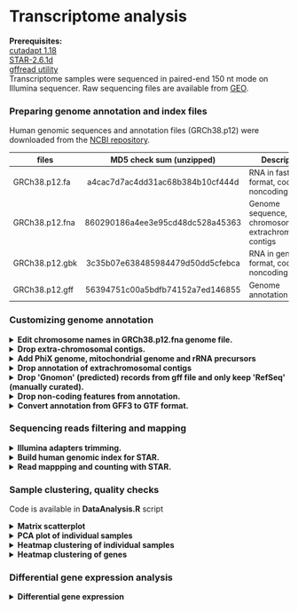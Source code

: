 # Transcriptome analysis

**Prerequisites:**  
[cutadapt 1.18](https://cutadapt.readthedocs.io/en/stable/index.html)  
[STAR-2.6.1d](https://github.com/alexdobin/STAR)  
[gffread utility](http://ccb.jhu.edu/software/stringtie/gff.shtml)  
Transcriptome samples were sequenced in paired-end 150 nt mode on Illumina sequencer.
Raw sequencing files are available from [GEO]().

### Preparing genome annotation and index files
Human genomic sequences and annotation files (GRCh38.p12) were downloaded from the [NCBI repository](http://ftp.ncbi.nih.gov/genomes/H_sapiens/).

| files             | MD5 check sum (unzipped)         | Description                                               |
| ----------------- |:--------------------------------:| ----------------------------------------------------------|
| GRCh38.p12.fa     | a4cac7d7ac4dd31ac68b384b10cf444d | RNA in fasta format, coding + noncoding                   |
| GRCh38.p12.fna    | 860290186a4ee3e95cd48dc528a45363 | Genome sequence, chromosomes and extrachromosomal contigs |
| GRCh38.p12.gbk    | 3c35b07e638485984479d50dd5cfebca | RNA in gene bank format, coding + noncoding               |
| GRCh38.p12.gff    | 56394751c00a5bdfb74152a7ed146855 | Genome annotation                                         | 

### Customizing genome annotation  
<details><summary><b>Edit chromosome names in GRCh38.p12.fna genome file.</b></summary>
STAR manual recommends not having spaces in contig names.   
     
```perl
#!/usr/bin/perl
# write output to GRCh38.p12.headers.fna
open (INPUT, '<GRCh38.p12.fna') or die "Can't open file";

while ($line = <INPUT>)  {
     @line = split('\s+', $line);
     if(substr($line[0],0,1) eq '>') {
           print $line[0]."\n";
           while ($line = <INPUT>) {
                  if (substr($line,0,1) ne '>') { print $line;   }
                  else {last;}                
           }
           redo; 
     } 
}
close(INPUT);
```
</details>

<details><summary><b>Drop extra-chromosomal contigs.</b></summary>
     
```perl
#!/usr/bin/perl
# write output to GRCh38.p12.chromosomes.fna

my %chromosomes =('NC_000001.11',0,
                  'NC_000002.12',0,
                  'NC_000003.12',0,
                  'NC_000004.12',0,
                  'NC_000005.10',0,
                  'NC_000006.12',0,
                  'NC_000007.14',0,
                  'NC_000008.11',0,
                  'NC_000009.12',0,
                  'NC_000010.11',0,
                  'NC_000011.10',0,
                  'NC_000012.12',0,
                  'NC_000013.11',0,
                  'NC_000014.9',0,
                  'NC_000015.10',0,
                  'NC_000016.10',0,
                  'NC_000017.11',0,
                  'NC_000018.10',0,
                  'NC_000019.10',0,
                  'NC_000020.11',0,
                  'NC_000021.9',0,
                  'NC_000022.11',0,
                  'NC_000023.11',0,
                  'NC_000024.10',0 );

open (INPUT, '<GRCh38.p12.headers.fna') or die "Can't open file";


while ($line = <INPUT>)  {
     @line = split('\s+', $line);
     if(substr($line[0],0,1) eq '>' && exists($chromosomes{substr($line[0],1)})) {
           print $line[0]."\n";
           while ($line = <INPUT>) {
                  if (substr($line,0,1) ne '>') { print $line;   }
                  else {last;}                
           }
           redo; 
     }
    
}
close(INPUT);
```
</details>

<details><summary><b>Add PhiX genome, mitochondrial genome and rRNA precursors</b></summary>
     
 ```bash
dos2unix GRCh38.p12.chromosomes.fna # if the file was created on Windows machine
dos2unix Human_r_mt_tRNA.fa         # if the file was created on Windows machine
cat GRCh38.p12.chromosomes.fna Human_r_mt_PhiX.fa >GRCh38.p12.custom.fna
```    
</details>


<details><summary><b>Drop annotation of extrachromosomal contigs</b></summary>

```perl
#!/usr/bin/perl
# write output in GRCh38.p12.chromosomes.gff

my %chromosomes =('NC_000001.11',0,
                  'NC_000002.12',0,
                  'NC_000003.12',0,
                  'NC_000004.12',0,
                  'NC_000005.10',0,
                  'NC_000006.12',0,
                  'NC_000007.14',0,
                  'NC_000008.11',0,
                  'NC_000009.12',0,
                  'NC_000010.11',0,
                  'NC_000011.10',0,
                  'NC_000012.12',0,
                  'NC_000013.11',0,
                  'NC_000014.9',0,
                  'NC_000015.10',0,
                  'NC_000016.10',0,
                  'NC_000017.11',0,
                  'NC_000018.10',0,
                  'NC_000019.10',0,
                  'NC_000020.11',0,
                  'NC_000021.9',0,
                  'NC_000022.11',0,
                  'NC_000023.11',0,
                  'NC_000024.10',0 );

open (INPUT, '<', '../NCBI_GRCh38.p12_originals/GRCh38.p12.gff') or die "Can't open file";

for (my $i=0; $i < 6; $i++){$line = <INPUT>; print $line;}
while($line = <INPUT>)
  {
     if(substr($line,0,3) eq '###') {print '###'; last;}
     else {
            @line = split /\s/,$line;
            if(exists($chromosomes{$line[1]}))
               {
                 print $line;
                 $line = <INPUT>;
                 do {print $line; $line = <INPUT>;} until(substr($line,0,2) eq '##');
                 redo;
               }
             else {do {$line = <INPUT>;} until(substr($line,0,2) eq '##'); redo;}
          }
  }
close(INPUT);
```

</details>


<details><summary><b>Drop 'Gnomon' (predicted) records from gff file and only keep 'RefSeq' (manually curated).</b></summary>
  
```perl
#!/usr/bin/perl
# write output in GRCh38.p12.RefSeq.gff

open (INPUT, "<GRCh38.p12.chromosomes.gff"); 
for($i=0; $i < 8; $i++) {$line = <INPUT>; print $line;}
while ($line = <INPUT>)  {
     @fields = split /\t/, $line;
     if($fields[1] ne 'Gnomon' && $fields[1] ne 'Curated Genomic')  {  print $line;  }
}
close(INPUT); 
```
</details> 

<details><summary><b>Drop non-coding features from annotation.</b></summary>

Remove non-coding RNA genes, leave only coding genes with their mRNA, transcript, exon, and CDS children. Fix the gff annotation from previous script by matching gene coordinates with the childern coordinates (occured due to removal of Gnomon features).  
```R
library(data.table)
library(magrittr)
library(rstudioapi)
library(stringr)
setwd(dirname(getActiveDocumentContext()$path))

#------------------------------------------ Define some useful functions -----------------------------------------------------------------------
linkage <- function(gff) { # creates a 2-column table with children->parent linkages. Takes original gff annotation as its argument.
  output <- apply(gff[,9], 1, function(x) {
    id <- substr(x, 4, regexpr(';', x) - 1)
    if(regexpr('Parent=', x)[[1]] > 0) { parent <- substr(x, regexpr('Parent=', x) + 7, gregexpr(';', x)[[1]][2] -1); return(c(id, parent))}
    else {return(c(id, "Primary"))}
  }) %>% t() %>% as.data.frame(., stringsAsFactors = F) %>% setNames(., c("ID", "Parent1"))
  return(output)
}

chain <- function(x) { # reconstitutes a full chain of parents for every child record. Takes the output of the linkage function as its argument.
  temp <- x[match(x[, ncol(x)], x$ID), "Parent1"]
  temp[is.na(temp)] <- "Primary"
  temp <- as.data.frame(temp, stringsAsFactors = F) %>% setNames(., paste0("Parent", ncol(x)))
  print(length(unique(temp[,1])))
  if(length(unique(temp[,1])) == 1) {return(x)}
  else{ return(chain(cbind(x, temp))) }
}

remove.features <- function(gff, type, parents){ # removes unwanted feature types from the gff file together with their children and parents
              id <- gff[unlist(gff[,3]) %in% type, 9] %>% apply(., 1, function(x) {substr(x, 4, regexpr(';', x) - 1)})
              #parents <- chain(linkage(gff))
              primary_id <- apply(parents[match(id, parents$ID), ], 1, function(x) {
                record <- x[x != "Primary"] 
                record <- record[length(record)]
                return(record)
              }) %>% unname() %>% unique()
              
              discard_lines <- sapply(parents, function(x) {  x %in% primary_id    }) %>% apply(., 1, function(x) { any(x) }) 
              output <- gff[!discard_lines, ]
              return(output)
}

extract.id <- function(gff, type, level = "Primary", parents){ # simplified version of remove.features() that only reports top-level (Primary) or their own local IDs for given feature types
              id <- gff[unlist(gff[,3]) %in% type, 9] %>% apply(., 1, function(x) {substr(x, 4, regexpr(';', x) - 1)})
              if(level != "Primary") {return(id)}
              else { #parents <- chain(linkage(gff))
                     primary_id <- apply(parents[match(id, parents$ID), ], 1, function(x) {
                        record <- x[x != "Primary"] 
                        record <- record[length(record)]
                        return(record)
                      }) %>% unname() %>% unique()
              return(primary_id)
              }
}

#----------------------------------------------------------------------------------------------------------------------------------------
# Load GFF annotation file
gff    <- fread(file="GRCh38.p12.Refseq.gff", skip = 8, stringsAsFactors = F, header = F, fill = T, na.strings = c("", "NA"), sep="\t") %>% na.omit() #deals with unwanted #comment lines in the gff
gff$ID <- apply(gff[,9], 1, function(x) { id <- substr(x, 4, regexpr(';', x) - 1) })

# create a table of parents-children relations
parents.table <- chain(linkage(gff))

# Create a list of top parents with all childrens listed (Caution: takes ~1 hour) # Save the R object for future use to avoid re-calculations.
parents.tree.names <- unique(parents.table[parents.table$Parent1 == 'Primary', 'ID'])
parents.tree <- lapply(parents.tree.names, function(parent) {
                children <- lapply(parents.table, function(x) { 
                            row <- which(!is.na(match(x, parent)))
                            children <- parents.table[row, ] %>% unname() %>% unlist() %>% .[!. %in% c(parent, 'Primary', NA)] 
                }) %>% unlist() %>% unname() %>% unique()
  
}) %>% setNames(parents.tree.names)


#saveRDS(parents.tree, file = "parents_tree.rds")


# fix gene boundaries to be the same as the span of children features. The discrepancy occured when I removed Gnomon records. Some gene names were shared between BestRefseq and Gnomon as 'BestRefSeq%2CGnomon'. Their boundaries are wider than corresponding BestRefSeq childs.
setindex(gff, ID)
for(name in names(parents.tree)) {
    slice <- gff[name, on = 'ID']

    if(nrow(slice) == 1){
      gene_start <- slice[, V4] 
      gene_end   <- slice[, V5] 

      if(length(parents.tree[[name]]) != 0)   {
            children_start <- gff[parents.tree[[name]], V4, on = 'ID'] %>% min()
            children_end   <- gff[parents.tree[[name]], V5, on = 'ID'] %>% max()
            if(children_start > gene_start) { gene_start = children_start }
            if(children_end   < gene_end  ) { gene_end   = children_end   }

      } 
      gff[name, on = 'ID', V4 := gene_start]
      gff[name, on = 'ID', V5 := gene_end]
    }
} 
        # con <- file("GRCh38.p12.Refseq.gff", "r")
        # header <- readLines(con, n = 8)
        # write.table(header, file = "GRCh38.p12.RefseqSTAR.fixed.gff", col.names = F, row.names = F, quote = F)
        # write.table(gff[,1:9], file = "GRCh38.p12.RefseqSTAR.fixed.gff", sep = "\t", row.names = F, col.names = F, quote = F, append = T)
        # close(con); rm(con)

# Remove non-coding features
# check all present top level features: 
# table(gff[,3])
# Tips: NCBI RefSeq. Difference between 'mRNA' and 'transcript' features is the former have CDS and the latter do not.
# Gene --> mRNA --> CDS and exons.
# Gene --> transcript --> exons
# Therefore, do not remove 'transcripts' otherwise you remove their gene parents.

gff2 <- remove.features(gff, c('antisense_RNA','biological_region','cDNA_match','centromere','D_loop', 'guide_RNA','lnc_RNA','match','miRNA','primary_transcript','pseudogene','region','RNase_MRP_RNA','RNase_P_RNA','rRNA','sequence_feature','scRNA','snoRNA','snRNA','telomerase_RNA','tRNA','vault_RNA','Y_RNA'), parents.table)
        con <- file("GRCh38.p12.Refseq.gff", "r")
        header <- readLines(con, n = 8)
        write.table(header, file = "GRCh38.p12.Refseq.codingSTAR.gff", col.names = F, row.names = F, quote = F)
        write.table(gff2[,1:9], file = "GRCh38.p12.Refseq.codingSTAR.gff", sep = "\t", row.names = F, col.names = F, quote = F, append = T)
        close(con); rm(con)


```
</details>

<details><summary><b>Convert annotation from GFF3 to GTF format.</b></summary>  
     
```bash
gffread GRCh38.p12.Refseq.coding.gff -T -o GRCh38.p12.Refseq.coding.gtf
# -T          - convert gff/gtf
```
</details>

### Sequencing reads filtering and mapping   
<details><summary><b>Illumina adapters trimming.</b></summary>

```bash
cutadapt -j 20 -m 75 -O 5 -a AGATCGGAAGAGCACACGTCTGAACTCCAGTCAC -A AGATCGGAAGAGCGTCGTGTAGGGAAAGAGTGTAGATCTCGGTGGTCGCCGTATCATT -o out.1.fastq -p out.2.fastq read.1.fq.gz read.2.fq.gz
# -j      - number of threads
# -m      - discard read pair if any of the mates if shorter than 75 nucleotides after adapter trimming
# -O      - minimal length of the adapter to be considered for trimming
```
</details>

<details><summary><b>Build human genomic index for STAR.</b></summary>
     
```bash
STAR --runThreadN 40 --runMode genomeGenerate --genomeDir ./Human_index/ --genomeFastaFiles ./GRCh38.p12.custom.fna --sjdbGTFfile ./GRCh38.p12.Refseq.coding.gtf --sjdbGTFtagExonParentTranscript Parent --sjdbOverhang 149
```
</details>

<details><summary><b>Read mappping and counting with STAR.</b></summary>

```bash
STAR --genomeLoad LoadAndExit --genomeDir ../STAR-2.6.1d/Human_index/ 	# load genome once in the shared memory
STAR --runThreadN 40 --outSAMtype BAM Unsorted --outSAMmultNmax 1 --genomeLoad LoadAndKeep --genomeDir ../STAR-2.6.1d/Human_index/ --readFilesIn out.1.fastq out.2.fastq --outFileNamePrefix ./OUT_folder 
STAR --genomeLoad Remove 	# remove loaded genome from shared memory
# ipcs - check shared memory consumption
# ipcrm - remove object from shared memory
```
</details>

### Sample clustering, quality checks  
Code is available in **DataAnalysis.R** script  
<details><summary><b>Matrix scatterplot</b></summary> 
<img src="Figures/MatrixPlot.png">     
</details>

<details><summary><b>PCA plot of individual samples</b></summary> 
Combined PCA
     
<img src="Figures/PCAplot.png" width="400"><br>
     
Separate PCA plots for each cell line  

<img src="Figures/PCAplot-HT29.png" width="400"> 
<img src="Figures/PCAplot-BJ.png" width="400">     
</details>

<details><summary><b>Heatmap clustering of individual samples</b></summary>
Combined PCA  
   
<img src="Figures/CorrelatioHeatmap.png" width="400"><br>    

Separate heatmaps for each cell line  

<img src="Figures/CorrelatioHeatmap-HT29.png" width="400"> 
<img src="Figures/CorrelatioHeatmap-BJ.png" width="400">     
</details>

<details><summary><b>Heatmap clustering of genes</b></summary>
     
BJ cell line  
<img src="Figures/GenesHeatmap-BJ.png" width="400"> 

HT cell line  
<img src="Figures/GenesHeatmap-HT.png" width="400">    
</details>

### Differential gene expression analysis
<details><summary><b>Differential gene expression</b></summary>
     
Code is available in **DataAnalysis.R** script  
Results can be downloaded [here](https://1drv.ms/f/s!AoCZgWcUJRIslh_glE5N__y64TKK).  
To explore gene set enrichment (GSEA), download the entire folder. 
Folders with GSEA look like _BJ_120min_vs_zero_c6.2oncogenic.GseaPreranked.1548191692028_ where  
_BJ_ -    cell type  
_120min_vs_zero_ -    conditions compared  
_c6.2oncogenic_     -    name of the gene set database (go  to a [Broad Institute](http://software.broadinstitute.org/gsea/msigdb/collections.jsp) webpage for more details)  
To browse analysis in a user-friendly format navigate to that folder and double-click on index.html file.

**Points of interest**  
AP-1 transcription factor pathway. AP-1 consists of FOS and JUN both are at the top of the upregulated genes in the treated cell.  

</details>
